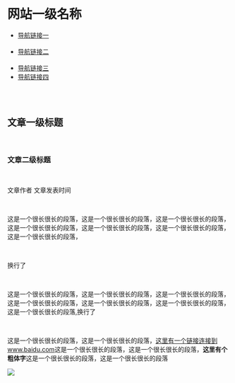 <!DOCTYPE html>
<html>
  <head>
  <meta charset="utf-8" />
	  <title>task1.1</title>
  </head>
  <body>
  <h1>网站一级名称</h1>
  <ul>
    <li>
	    <a href="#">导航链接一</a>
	  </li>
    <li>
	    <a href="#">导航链接二</a>
	  </li>
    <li>
	    <a href="#">导航链接三</a>
	  </li>
    <li>
	    <a href="#">导航链接四</a>
	  </li>
  </ul>
	  <h2>文章一级标题</h2>
	  <h3>文章二级标题</h3>
	  <p>文章作者&nbsp;文章发表时间</p>
	  <p>这是一个很长很长的段落，这是一个很长很长的段落，这是一个很长很长的段落，这是一个很长很长的段落，这是一个很长很长的段落，这是一个很长很长的段落，这是一个很长很长的段落，</p>
	  <p>换行了</p><br/>
	  <p>这是一个很长很长的段落，这是一个很长很长的段落，这是一个很长很长的段落，这是一个很长很长的段落，这是一个很长很长的段落，这是一个很长很长的段落，这是一个很长很长的段落,换行了</P><br/>
	<p>这是一个很长很长的段落，这是一个很长很长的段落，<a href="#">这里有一个链接连接到www.baidu.com</a>这是一个很长很长的段落，这是一个很长很长的段落，<b>这里有个粗体字</b>这是一个很长很长的段落，这是一个很长很长的段落</p>
	<img src="E:\h5\ps切图\images\case_03.png"></img>
	
  </body>
  </html>
  

